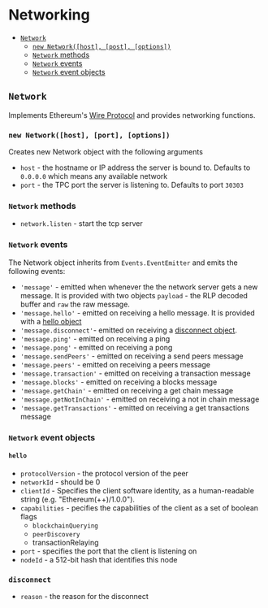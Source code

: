 Networking
=========

- [`Network`](#network)
    - [`new Network([host], [post], [options])`](#new-networkhost-port-options)
    - [`Network` methods](#network-methods)
    - [`Network` events](#network-events)
    - [`Network` event objects](#network-event-objects)

## `Network`
Implements Ethereum's [Wire Protocol](https://github.com/ethereum/wiki/wiki/%5BEnglish%5D-Wire-Protocol) and provides networking functions.

### `new Network([host], [port], [options])`
Creates new Network object with the following arguments

- `host` - the hostname or IP address the server is bound to. Defaults to `0.0.0.0` which means any available network
- `port` - the TPC port the server is listening to. Defaults to port `30303` 

### `Network` methods
- `network.listen` - start the tcp server

### `Network` events
The Network object inherits from `Events.EventEmitter` and emits the following events:

- `'message'` - emitted when whenever the the network server gets a new message. It is provided with two objects `payload` - the RLP decoded buffer and `raw` the raw message.
- `'message.hello'` - emitted on receiving a hello message. It is provided with a [hello object](#hello)
- `'message.disconnect'`- emitted on receiving a [disconnect object](#disconnect). 
- `'message.ping'` - emitted on receiving a ping
- `'message.pong'` - emitted on receiving a pong
- `'message.sendPeers'` - emitted on receiving a send peers message
- `'message.peers'` - emitted on receiving a peers message
- `'message.transaction'` - emitted on receiving a transaction message
- `'message.blocks'` - emitted on receiving a blocks message
- `'message.getChain'` - emitted on receiving a get chain message
- `'message.getNotInChain'` - emitted on receiving a not in chain message
- `'message.getTransactions'` - emitted on receiving a get transactions message
    
###  `Network` event objects
#### `hello`
- `protocolVersion` - the protocol version of the peer
- `networkId` - should be 0 
- `clientId` - Specifies the client software identity, as a human-readable string (e.g. "Ethereum(++)/1.0.0"). 
- `capabilities` - pecifies the capabilities of the client as a set of boolean flags
    - `blockchainQuerying`  
    - `peerDiscovery`
    - transactionRelaying
- `port` -  specifies the port that the client is listening on 
- `nodeId` - a 512-bit hash that identifies this node

### `disconnect`
- `reason` - the reason for the disconnect
